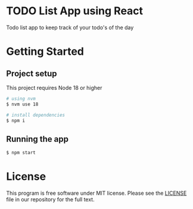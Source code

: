 # TODO List App using React

Todo list app to keep track of your todo's of the day

# Getting Started

## Project setup

This project requires Node 18 or higher

```sh
# using nvm
$ nvm use 18

# install dependencies
$ npm i
```

## Running the app

```sh
$ npm start
```

# License

This program is free software under MIT license. Please see the [LICENSE](LICENSE) file in our repository for the full text.
